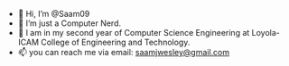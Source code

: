 - 👋 Hi, I’m @Saam09
- 👀 I’m just a Computer Nerd.
- 🌱 I am in my second year of Computer Science Engineering at Loyola-ICAM College of Engineering and Technology.
- 📫 you can reach me via email: saamjwesley@gmail.com

